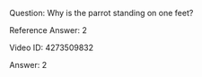 Question: Why is the parrot standing on one feet?

Reference Answer: 2

Video ID: 4273509832

Answer: 2

